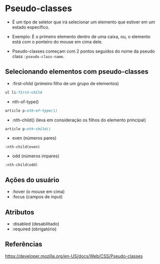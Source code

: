 # Pseudo-classes

* É um tipo de seletor que irá selecionar um elemento que estiver em um estado específico.

* Exemplo: É o primeiro elemento dentro de uma caixa, ou, o elemento está com o ponteiro do mouse em cima dele.

* Pseudo-classes começam com 2 pontos seguidos do nome da pseudo class `:pseudo-class-name`.

## Selecionando elementos com pseudo-classes

* :first-child (primeiro filho de um grupo de elementos)

```css 
ul li:first-child 
```
* nth-of-type()

```css 
article p:nth-of-type(1)
```

* :nth-child() (leva em consideração os filhos do elemento principal)

```css 
article p:nth-child()
```

* even (números pares)

`:nth-child(even)`

* odd (números impares)

`:nth-child(odd)`

## Ações do usuário

* :hover (o mouse em cima)
* :focus (campos de input)

## Atributos

* :disabled (desabilitado)
* :required (obrigatório)

## Referências

https://developer.mozilla.org/en-US/docs/Web/CSS/Pseudo-classes